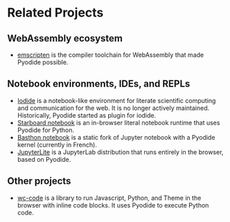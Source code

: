 # Related Projects

## WebAssembly ecosystem

- [emscripten](https://emscripten.org/) is the compiler toolchain for WebAssembly
  that made Pyodide possible.

## Notebook environments, IDEs, and REPLs

 - [Iodide](https://github.com/iodide-project/iodide) is a notebook-like
   environment for literate scientific computing and communication for the
   web. It is no longer actively maintained. Historically, Pyodide started
   as plugin for iodide.
 - [Starboard notebook](https://github.com/gzuidhof/starboard-notebook) is an
   in-browser literal notebook runtime that uses Pyodide for Python.
 - [Basthon notebook](https://notebook.basthon.fr/) is a static fork of Jupyter
   notebook with a Pyodide kernel (currently in French).
 - [JupyterLite](https://github.com/jtpio/jupyterlite) is a JupyterLab
   distribution that runs entirely in the browser, based on Pyodide.

## Other projects

- [wc-code](https://github.com/vanillawc/wc-code) is a library to run
  Javascript, Python, and Theme in the browser with inline code blocks.
  It uses Pyodide to execute Python code.
